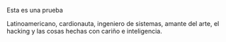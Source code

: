 Esta es una prueba

Latinoamericano, cardionauta, ingeniero de sistemas, amante del arte, el hacking y las cosas hechas con cariño e inteligencia.
